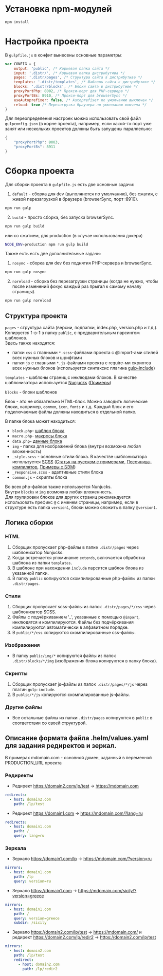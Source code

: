 # Установка npm-модулей
```bash
npm install
```

# Настройка проекта
В `gulpfile.js` в конфиг вынесены основные параметры:
```js
var CONFIG = {
	output: 'public', /* Корневая папка сайта */
	input: '.distr/', /* Корневая папка дистрибутива */
	pages: '.distr/pages', /* Структура сайта в дистрибутиве */
	templates: '.distr/templates', /* Шаблоны сайта в дистрибутиве */
	blocks: '.distr/blocks', /* Блоки сайта в дистрибутиве */
	proxyPortPhp: 8002, /* Прокси-порт для PHP-сервера */
	proxyPortBs: 8910, /* Прокси-порт для browserSync */
	useAutoprefixer: false, /* Autoprefixer по умолчанию выключен */
	reload: true /* Перезагрузка браузера по умолчанию влючена */
}
```

Для переопределения настроек можно использовать свой файл `gulpconfig.json` (в корне проекта), например, если какой-то порт уже занят или нескольких проектов должны быть запущены параллельно:
```js
{
	"proxyPortPhp": 8003,
	"proxyPortBs": 8911
}
```

# Сборка проекта
Для сборки проекта в `gulpfile.js` есть две основные задачи:

1. `default` - сборка для dev (выполянется по умолчанию), без сжатия, с живой перезагрузкой в браузере (browserSync, порт :8910).
```bash
npm run gulp
```

2. `build` - просто сборка, без запуска browserSync.
```bash
npm run gulp build
```
или со сжатием, для production (в случае использования докера)
```bash
NODE_ENV=production npm run gulp build
```

Также есть есть две дополнительные задачи:

1. `nosync` - сборка для dev без поднятия PHP-сервера и browserSync.
```bash
npm run gulp nosync
```

2. `noreload` - сборка без перезагрузки страницы (когда не нужно, чтобы после изменений фокус каждый раз прыгал к самому началу страницы).
```bash
npm run gulp noreload
```


## Структура проекта
`pages` - структура сайта (версии, подпапки, index.php, version.php и т.д.). Копируется 1-в-1 в папку `public`, с предварительным парсингом шаблонов.<br>
Здесь также находятся:<br>
- папки `css` с главными `*.scss`-файлами проекта с @import-ами стилей всех нужных блоков и шрифтами
- папки `js` с главными `*.js`-файлами проекта с require-ми скриптов всех нужных блоков (используется синтаксис плагина [gulp-include](https://www.npmjs.com/package/gulp-include#include-directives))

`templates` - шаблоны страниц с инклюдами блоков. В качестве шаблонизатора используется [Nunjucks](https://mozilla.github.io/nunjucks/templating.html) ([Примеры](https://css-tricks.com/killer-features-of-nunjucks/))

`blocks` - блоки шаблонов

Блок - это не обязательно HTML-блок. Можно заводить логические блоки, например, `common`, `icon`, `fonts` и т.д. Каждый блок и его подключаемые файлы должны находиться в отдельной папке.

В папке блока может находиться:
* `block.php`- [шаблон блока](http://prntscr.com/ki23p8)
* `macro.php`- [макросы блока](http://prntscr.com/ki22y8)
* `data.php`- [данные блока](http://prntscr.com/ki242n)
* `img` - папка для изображений блока (внутри возможна любая вложенность)
* `_style.scss` - основные стили блока.  В качестве шаблонизатора используется [SCSS](https://sass-scss.ru/documentation/rasshirenie_css/) ([Статья на русском с примерами](https://habr.com/post/96417/), [Песочница-компилятор](https://www.sassmeister.com), [Примеры с БЭМ](https://www.sassmeister.com/gist/be4b839c6d3ffb59a9868718cf81de55))
* `_responsive.scss` - адаптивные стили блока
* `common.js` - скрипты блока

Во всех php-файлах также используется Nunjucks.<br>
Внутри `blocks` и `img` возможна любая вложенность.<br>
Для групировки блоков для других страниц рекомендуется использовать префикс `@` с именем страницы, например, если в структуре есть папка `version1`, блоки можно сложить в папку `@version1`.


## Логика сборки
### HTML
1. Сборщик пропускает php-файлы в папке `.distr/pages` через шаблонизатор Nunjucks.
1. Когда встречается упоминание `extends`, включается обработка шаблона из папки `templates`.
1. В шаблоне при нахождении `include` парсится шаблон блока из указанной папки.
1. В папку `public` копируются скомпилированные php-файлы из папки `.distr/pages`.

### Стили
1. Сборщик пропускает scss-файлы из папок `.distr/pages/*/css` через шаблонизатор SCSS.
1. Файлы с подчёркиванием '_', указанные с помощью `@import`, инклюдятся и компилируются. Файлы без подчёркивания компилируются автоматически в алфавитном порядке.
1. В `public/*/css` копируются скомпилированные css-файлы.

### Изображения
* В папку `public/img/*` копируются файлы из папок `.distr/blocks/*/img` (изображения блока копируются в папку блока).

### Скрипты
1. Сборщик пропускает js-файлы из папок `.distr/pages/*/js` через плагин `gulp-include`.
1. В `public/*/js` копируются скомпилированные js-файлы.

### Другие файлы
* Все остальные файлы из папки `.distr/pages` копируются в `public` в соответствии со своей структурой.


## Описание формата файла .helm/values.yaml для задания редиректов и зеркал. 
В примерах mdomain.com - основной домен, заданный в переменной PRODUCTION_URL проекта
### Редиректы
* Редирект https://domain2.com/lp/test -> https://mdomain.com
```yaml
redirects:
  - host: domain2.com
    path: /lp/test
```
* Редирект https://domain1.com -> https://mdomain.com/?lang=ru
```yaml
redirects:
  - host: domain1.com
    path: /
    query: lang=ru
```

### Зеркала
* Зеркало https://domain1.com/lp -> https://mdomain.com/?version=ru
```yaml
mirrors:
  - host: domain1.com
    path: /lp
    query: version=ru
```
* Зеркало https://domain1.com -> https://mdomain.com/sicily/?version=greece
```yaml
mirrors:
  - host: domain1.com
    path: /
    query: version=greece
    subdir: /sicily
```
* Зеркало https://domain2.com/lp/test -> https://mdomain.com/ и редирект https://domain2.com/lp/redir2 -> https://domain2.com/lp/test
```yaml
mirrors:
  - host: domain2.com
    path: /lp/test
    redirect:
      - host: domain2.com
        path: /lp/redir2
```
